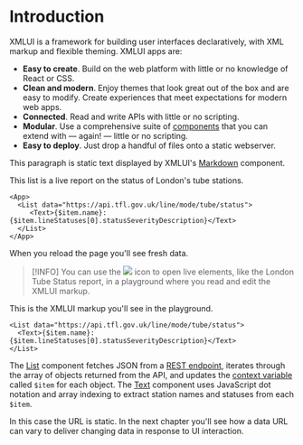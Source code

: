 # Introduction

XMLUI is a framework for building user interfaces declaratively, with XML markup and flexible theming. XMLUI apps are:

- **Easy to create**. Build on the web platform with little or no knowledge of React or CSS.
- **Clean and modern**. Enjoy themes that look great out of the box and are easy to modify. Create experiences that meet expectations for modern web apps.
- **Connected**. Read and write APIs with little or no scripting.
- **Modular**. Use a comprehensive suite of [components](/components/_overview) that you can extend with — again! — little or no scripting.
- **Easy to deploy**. Just drop a handful of files onto a static webserver.

This paragraph is static text displayed by XMLUI's [Markdown](/components/Markdown) component.

This list is a live report on the status of London's tube stations.

```xmlui-pg name="London Tube Status"
<App>
  <List data="https://api.tfl.gov.uk/line/mode/tube/status">
     <Text>{$item.name}: {$item.lineStatuses[0].statusSeverityDescription}</Text>
  </List>
</App>
```

When you reload the page you'll see fresh data.

> [!INFO]
> You can use the ![](/resources/pg-popout.svg) icon to open live elements, like the London Tube Status report, in a playground where you read and edit the XMLUI markup.


This is the XMLUI markup you'll see in the playground.

```xmlui
<List data="https://api.tfl.gov.uk/line/mode/tube/status">
  <Text>{$item.name}: {$item.lineStatuses[0].statusSeverityDescription}</Text>
</List>
```

The [List](/components/List/) component fetches JSON from a <a href="https://api.tfl.gov.uk/line/mode/tube/status" target="_blank">REST endpoint</a>, iterates through the array of objects returned from the API, and updates the [context variable](context-variables) called `$item` for each object. The [Text](/components/Text) component uses JavaScript dot notation and array indexing to extract station names and statuses from each `$item`.

In this case the URL is static. In the next chapter you'll see how a data URL can vary to deliver changing data in response to UI interaction.
